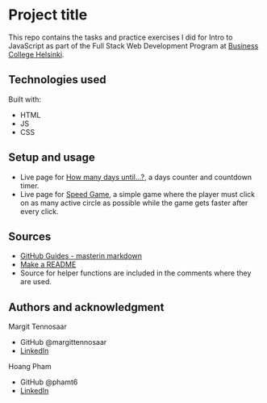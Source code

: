 # Project title

This repo contains the tasks and practice exercises I did for Intro to JavaScript as part of the Full Stack Web Development Program at [Business College Helsinki](https://en.bc.fi/qualifications/full-stack-web-developer-program/).

## Technologies used

Built with:

- HTML
- JS
- CSS

## Setup and usage

- Live page for [How many days until...?](https://laurielim.github.io/days-calculator/), a days counter and countdown timer.
- Live page for [Speed Game](https://laurielim.github.io/speed-game/), a simple game where the player must click on as many active circle as possible while the game gets faster after every click.

## Sources

- [GitHub Guides - masterin markdown](https://guides.github.com/features/mastering-markdown/)
- [Make a README](https://www.makeareadme.com/)
- Source for helper functions are included in the comments where they are used.

## Authors and acknowledgment

Margit Tennosaar

- GitHub @margittennosaar
- [LinkedIn](https://www.linkedin.com/in/margittennosaar/)

Hoang Pham

- GitHub @phamt6
- [LinkedIn](https://www.linkedin.com/in/tienhoangpham/)

